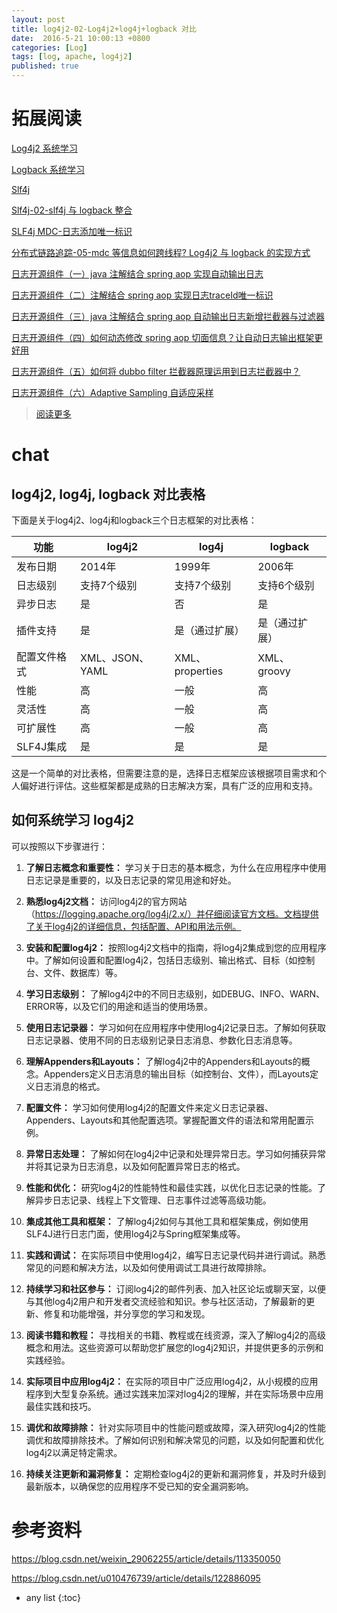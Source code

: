 ```yaml
---
layout: post
title: log4j2-02-Log4j2+log4j+logback 对比
date:  2016-5-21 10:00:13 +0800
categories: [Log]
tags: [log, apache, log4j2]
published: true
---
```


# 拓展阅读

[Log4j2 系统学习](https://houbb.github.io/2016/05/21/Log4j2-01-overview)

[Logback 系统学习](https://houbb.github.io/2018/11/19/logback-01-intro)

[Slf4j](https://houbb.github.io/2018/08/27/slf4j)

[Slf4j-02-slf4j 与 logback 整合](https://houbb.github.io/2018/08/27/slf4j-02-logback)

[SLF4j MDC-日志添加唯一标识](https://houbb.github.io/2018/12/06/slf4j-mdc)

[分布式链路追踪-05-mdc 等信息如何跨线程? Log4j2 与 logback 的实现方式](https://houbb.github.io/2023/07/25/distributed-trace-06-log4j2-slf4j)

[日志开源组件（一）java 注解结合 spring aop 实现自动输出日志](https://houbb.github.io/2023/08/06/auto-log-01-overview)

[日志开源组件（二）注解结合 spring aop 实现日志traceId唯一标识](https://houbb.github.io/2023/08/06/auto-log-02-trace-id)

[日志开源组件（三）java 注解结合 spring aop 自动输出日志新增拦截器与过滤器](https://houbb.github.io/2023/08/06/auto-log-03-filter)

[日志开源组件（四）如何动态修改 spring aop 切面信息？让自动日志输出框架更好用](https://houbb.github.io/2023/08/06/auto-log-04-dynamic-aop)

[日志开源组件（五）如何将 dubbo filter 拦截器原理运用到日志拦截器中？](https://houbb.github.io/2023/08/06/auto-log-05-dubbo-interceptor)

[日志开源组件（六）Adaptive Sampling 自适应采样](https://houbb.github.io/2023/08/06/auto-log-06-adaptive)

> [阅读更多](https://mp.weixin.qq.com/s/rkSvXxiiLGjl3S-ZOZCr0Q)

# chat

## log4j2, log4j, logback 对比表格

下面是关于log4j2、log4j和logback三个日志框架的对比表格：

| 功能 | log4j2 | log4j | logback |
|------|--------|-------|---------|
| 发布日期 | 2014年 | 1999年 | 2006年 |
| 日志级别 | 支持7个级别 | 支持7个级别 | 支持6个级别 |
| 异步日志 | 是 | 否 | 是 |
| 插件支持 | 是 | 是（通过扩展）| 是（通过扩展）|
| 配置文件格式 | XML、JSON、YAML | XML、properties | XML、groovy |
| 性能 | 高 | 一般 | 高 |
| 灵活性 | 高 | 一般 | 高 |
| 可扩展性 | 高 | 一般 | 高 |
| SLF4J集成 | 是 | 是 | 是 |

这是一个简单的对比表格，但需要注意的是，选择日志框架应该根据项目需求和个人偏好进行评估。这些框架都是成熟的日志解决方案，具有广泛的应用和支持。

## 如何系统学习 log4j2

可以按照以下步骤进行：

1. **了解日志概念和重要性：** 学习关于日志的基本概念，为什么在应用程序中使用日志记录是重要的，以及日志记录的常见用途和好处。

2. **熟悉log4j2文档：** 访问log4j2的官方网站（https://logging.apache.org/log4j/2.x/）并仔细阅读官方文档。文档提供了关于log4j2的详细信息，包括配置、API和用法示例。

3. **安装和配置log4j2：** 按照log4j2文档中的指南，将log4j2集成到您的应用程序中。了解如何设置和配置log4j2，包括日志级别、输出格式、目标（如控制台、文件、数据库）等。

4. **学习日志级别：** 了解log4j2中的不同日志级别，如DEBUG、INFO、WARN、ERROR等，以及它们的用途和适当的使用场景。

5. **使用日志记录器：** 学习如何在应用程序中使用log4j2记录日志。了解如何获取日志记录器、使用不同的日志级别记录日志消息、参数化日志消息等。

6. **理解Appenders和Layouts：** 了解log4j2中的Appenders和Layouts的概念。Appenders定义日志消息的输出目标（如控制台、文件），而Layouts定义日志消息的格式。

7. **配置文件：** 学习如何使用log4j2的配置文件来定义日志记录器、Appenders、Layouts和其他配置选项。掌握配置文件的语法和常用配置示例。

8. **异常日志处理：** 了解如何在log4j2中记录和处理异常日志。学习如何捕获异常并将其记录为日志消息，以及如何配置异常日志的格式。

9. **性能和优化：** 研究log4j2的性能特性和最佳实践，以优化日志记录的性能。了解异步日志记录、线程上下文管理、日志事件过滤等高级功能。

10. **集成其他工具和框架：** 了解log4j2如何与其他工具和框架集成，例如使用SLF4J进行日志门面，使用log4j2与Spring框架集成等。

11. **实践和调试：** 在实际项目中使用log4j2，编写日志记录代码并进行调试。熟悉常见的问题和解决方法，以及如何使用调试工具进行故障排除。

12. **持续学习和社区参与：** 订阅log4j2的邮件列表、加入社区论坛或聊天室，以便与其他log4j2用户和开发者交流经验和知识。参与社区活动，了解最新的更新、修复和功能增强，并分享您的学习和发现。

13. **阅读书籍和教程：** 寻找相关的书籍、教程或在线资源，深入了解log4j2的高级概念和用法。这些资源可以帮助您扩展您的log4j2知识，并提供更多的示例和实践经验。

14. **实际项目中应用log4j2：** 在实际的项目中广泛应用log4j2，从小规模的应用程序到大型复杂系统。通过实践来加深对log4j2的理解，并在实际场景中应用最佳实践和技巧。

15. **调优和故障排除：** 针对实际项目中的性能问题或故障，深入研究log4j2的性能调优和故障排除技术。了解如何识别和解决常见的问题，以及如何配置和优化log4j2以满足特定需求。

16. **持续关注更新和漏洞修复：** 定期检查log4j2的更新和漏洞修复，并及时升级到最新版本，以确保您的应用程序不受已知的安全漏洞影响。



# 参考资料

https://blog.csdn.net/weixin_29062255/article/details/113350050

https://blog.csdn.net/u010476739/article/details/122886095

* any list
{:toc}

